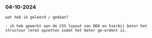   <h3>04-10-2024</h3>
    <p>
    
    wat heb ik geleerd / gedaan?
    
    - ik heb gewerkt aan de CSS layout van DDA en hierbij beter het structuur leren opzetten zodat het beter ge-ordent is.
    